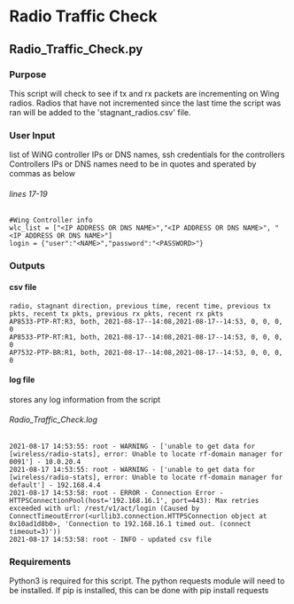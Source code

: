 # Radio Traffic Check
## Radio_Traffic_Check.py
### Purpose
This script will check to see if tx and rx packets are incrementing on Wing radios. Radios that have not incremented since the last time the script was ran will be added to the 'stagnant_radios.csv' file.

### User Input
list of WiNG controller IPs or DNS names, ssh credentials for the controllers
Controllers IPs or DNS names need to be in quotes and sperated by commas as below
###### lines 17-19
```
#Wing Controller info
wlc_list = ["<IP ADDRESS OR DNS NAME>","<IP ADDRESS OR DNS NAME>", "<IP ADDRESS OR DNS NAME>"]
login = {"user":"<NAME>","password":"<PASSWORD>"}
```

### Outputs
#### csv file 
```
radio, stagnant direction, previous time, recent time, previous tx pkts, recent tx pkts, previous rx pkts, recent rx pkts
AP8533-PTP-RT:R3, both, 2021-08-17--14:08,2021-08-17--14:53, 0, 0, 0, 0
AP8533-PTP-RT:R1, both, 2021-08-17--14:08,2021-08-17--14:53, 0, 0, 0, 0
AP7532-PTP-BR:R1, both, 2021-08-17--14:08,2021-08-17--14:53, 0, 0, 0, 0
```
#### log file
stores any log information from the script
###### Radio_Traffic_Check.log
```
2021-08-17 14:53:55: root - WARNING - ['unable to get data for [wireless/radio-stats], error: Unable to locate rf-domain manager for 0091'] - 10.0.20.4
2021-08-17 14:53:55: root - WARNING - ['unable to get data for [wireless/radio-stats], error: Unable to locate rf-domain manager for default'] - 192.168.4.4
2021-08-17 14:53:58: root - ERROR - Connection Error - HTTPSConnectionPool(host='192.168.16.1', port=443): Max retries exceeded with url: /rest/v1/act/login (Caused by ConnectTimeoutError(<urllib3.connection.HTTPSConnection object at 0x10ad1d8b0>, 'Connection to 192.168.16.1 timed out. (connect timeout=3)'))
2021-08-17 14:53:58: root - INFO - updated csv file
```
### Requirements
Python3 is required for this script.
The python requests module will need to be installed. If pip is installed, this can be done with pip install requests